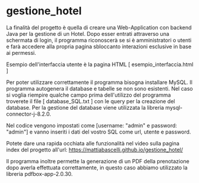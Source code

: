 # gestione_hotel
La finalità del progetto è quella di creare una Web-Application con backend Java per la gestione di un Hotel.
Dopo esser entrati attraverso una schermata di login, il programma riconoscerà se si è amministratori o utenti e farà accedere alla propria pagina sbloccanto interazioni esclusive in base ai permessi.

Esempio dell'interfaccia utente è la pagina HTML [ esempio_interfaccia.html ]

Per poter utilizzare correttamente il programma bisogna installare MySQL. Il programma autogenera il database e tabelle se non sono esistenti. Nel caso si voglia riempire qualche campo prima dell'utilizzo del programma troverete il file [ database_SQL.txt ] con le query per la creazione del database. Per la gestione del database viene utilizzata la libreria mysql-connector-j-8.2.0.

Nel codice vengono impostati come [username: "admin" e password: "admin"] e vanno inseriti i dati del vostro SQL come url, utente e password.

Potete dare una rapida occhiata alle funzionalità nel video sulla pagina index del progetto all'url:
https://mattiabascelli.github.io/gestione_hotel/

Il programma inoltre permette la generazione di un PDF della prenotazione dopo averla effettuata correttamente, in questo caso abbiamo utilizzato la libreria pdfbox-app-2.0.30.

